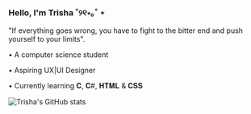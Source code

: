 ### Hello, I'm Trisha ˚୨୧⋆｡˚ ⋆

"If everything goes wrong, you have to fight to the bitter end and push yourself to your limits".

• A computer science student

• Aspiring UX|UI Designer 

• Currently learning 𝐂, 𝐂#, 𝐇𝐓𝐌𝐋 & 𝐂𝐒𝐒

![Trisha's GitHub stats](https://github-readme-stats.vercel.app/api?username=trxshx14&show_icons=true&theme=radical)
